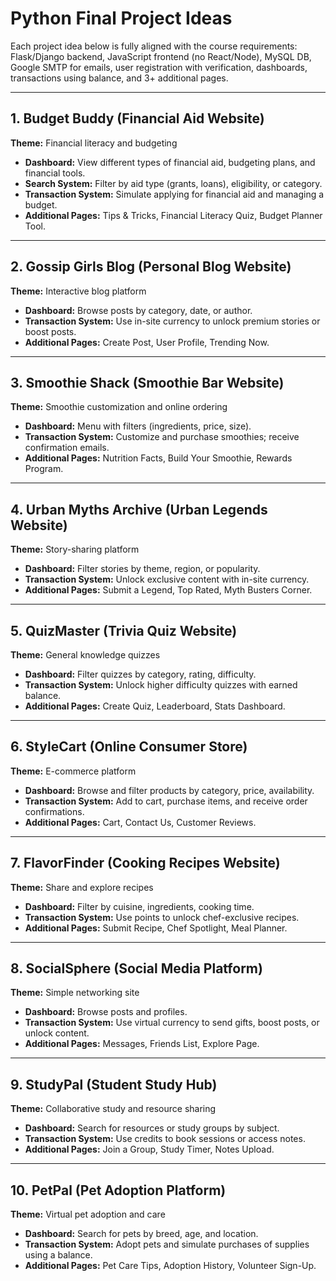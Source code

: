 # Python Final Project Ideas

Each project idea below is fully aligned with the course requirements: Flask/Django backend, JavaScript frontend (no React/Node), MySQL DB, Google SMTP for emails, user registration with verification, dashboards, transactions using balance, and 3+ additional pages.

---

## 1. Budget Buddy (Financial Aid Website)
**Theme:** Financial literacy and budgeting  
- **Dashboard:** View different types of financial aid, budgeting plans, and financial tools.
- **Search System:** Filter by aid type (grants, loans), eligibility, or category.
- **Transaction System:** Simulate applying for financial aid and managing a budget.
- **Additional Pages:** Tips & Tricks, Financial Literacy Quiz, Budget Planner Tool.

---

## 2. Gossip Girls Blog (Personal Blog Website)
**Theme:** Interactive blog platform  
- **Dashboard:** Browse posts by category, date, or author.
- **Transaction System:** Use in-site currency to unlock premium stories or boost posts.
- **Additional Pages:** Create Post, User Profile, Trending Now.

---

## 3. Smoothie Shack (Smoothie Bar Website)
**Theme:** Smoothie customization and online ordering  
- **Dashboard:** Menu with filters (ingredients, price, size).
- **Transaction System:** Customize and purchase smoothies; receive confirmation emails.
- **Additional Pages:** Nutrition Facts, Build Your Smoothie, Rewards Program.

---

## 4. Urban Myths Archive (Urban Legends Website)
**Theme:** Story-sharing platform  
- **Dashboard:** Filter stories by theme, region, or popularity.
- **Transaction System:** Unlock exclusive content with in-site currency.
- **Additional Pages:** Submit a Legend, Top Rated, Myth Busters Corner.

---

## 5. QuizMaster (Trivia Quiz Website)
**Theme:** General knowledge quizzes  
- **Dashboard:** Filter quizzes by category, rating, difficulty.
- **Transaction System:** Unlock higher difficulty quizzes with earned balance.
- **Additional Pages:** Create Quiz, Leaderboard, Stats Dashboard.

---

## 6. StyleCart (Online Consumer Store)
**Theme:** E-commerce platform  
- **Dashboard:** Browse and filter products by category, price, availability.
- **Transaction System:** Add to cart, purchase items, and receive order confirmations.
- **Additional Pages:** Cart, Contact Us, Customer Reviews.

---

## 7. FlavorFinder (Cooking Recipes Website)
**Theme:** Share and explore recipes  
- **Dashboard:** Filter by cuisine, ingredients, cooking time.
- **Transaction System:** Use points to unlock chef-exclusive recipes.
- **Additional Pages:** Submit Recipe, Chef Spotlight, Meal Planner.

---

## 8. SocialSphere (Social Media Platform)
**Theme:** Simple networking site  
- **Dashboard:** Browse posts and profiles.
- **Transaction System:** Use virtual currency to send gifts, boost posts, or unlock content.
- **Additional Pages:** Messages, Friends List, Explore Page.

---

## 9. StudyPal (Student Study Hub)
**Theme:** Collaborative study and resource sharing  
- **Dashboard:** Search for resources or study groups by subject.
- **Transaction System:** Use credits to book sessions or access notes.
- **Additional Pages:** Join a Group, Study Timer, Notes Upload.

---

## 10. PetPal (Pet Adoption Platform)
**Theme:** Virtual pet adoption and care  
- **Dashboard:** Search for pets by breed, age, and location.
- **Transaction System:** Adopt pets and simulate purchases of supplies using a balance.
- **Additional Pages:** Pet Care Tips, Adoption History, Volunteer Sign-Up.
